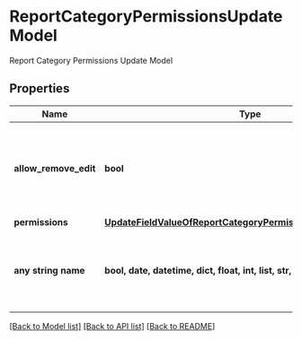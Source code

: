 # ReportCategoryPermissionsUpdateModel

Report Category Permissions Update Model

## Properties
Name | Type | Description | Notes
------------ | ------------- | ------------- | -------------
**allow_remove_edit** | **bool** | If true, this will allow the removal of the edit permission for the current user. | [optional] 
**permissions** | [**UpdateFieldValueOfReportCategoryPermissionUpdateModelArray**](UpdateFieldValueOfReportCategoryPermissionUpdateModelArray.md) |  | [optional] 
**any string name** | **bool, date, datetime, dict, float, int, list, str, none_type** | any string name can be used but the value must be the correct type | [optional]

[[Back to Model list]](../README.md#documentation-for-models) [[Back to API list]](../README.md#documentation-for-api-endpoints) [[Back to README]](../README.md)



